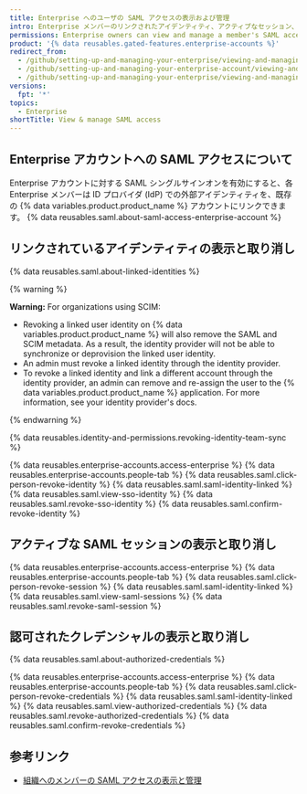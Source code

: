 ```yaml
---
title: Enterprise へのユーザの SAML アクセスの表示および管理
intro: Enterprise メンバーのリンクされたアイデンティティ、アクティブなセッション、認可されたクレデンシャルの表示と取り消しが可能です。
permissions: Enterprise owners can view and manage a member's SAML access to an organization.
product: '{% data reusables.gated-features.enterprise-accounts %}'
redirect_from:
  - /github/setting-up-and-managing-your-enterprise/viewing-and-managing-a-users-saml-access-to-your-enterprise-account
  - /github/setting-up-and-managing-your-enterprise-account/viewing-and-managing-a-users-saml-access-to-your-enterprise-account
  - /github/setting-up-and-managing-your-enterprise/viewing-and-managing-a-users-saml-access-to-your-enterprise
versions:
  fpt: '*'
topics:
  - Enterprise
shortTitle: View & manage SAML access
---
```


## Enterprise アカウントへの SAML アクセスについて

Enterprise アカウントに対する SAML シングルサインオンを有効にすると、各 Enterprise メンバーは ID プロバイダ (IdP) での外部アイデンティティを、既存の {% data variables.product.product_name %} アカウントにリンクできます。 {% data reusables.saml.about-saml-access-enterprise-account %}

## リンクされているアイデンティティの表示と取り消し

{% data reusables.saml.about-linked-identities %}

{% warning %}

**Warning:** For organizations using SCIM:
- Revoking a linked user identity on {% data variables.product.product_name %} will also remove the SAML and SCIM metadata. As a result, the identity provider will not be able to synchronize or deprovision the linked user identity.
- An admin must revoke a linked identity through the identity provider.
- To revoke a linked identity and link a different account through the identity provider, an admin can remove and re-assign the user to the {% data variables.product.product_name %} application. For more information, see your identity provider's docs.

{% endwarning %}

{% data reusables.identity-and-permissions.revoking-identity-team-sync %}

{% data reusables.enterprise-accounts.access-enterprise %}
{% data reusables.enterprise-accounts.people-tab %}
{% data reusables.saml.click-person-revoke-identity %}
{% data reusables.saml.saml-identity-linked %}
{% data reusables.saml.view-sso-identity %}
{% data reusables.saml.revoke-sso-identity %}
{% data reusables.saml.confirm-revoke-identity %}

## アクティブな SAML セッションの表示と取り消し

{% data reusables.enterprise-accounts.access-enterprise %}
{% data reusables.enterprise-accounts.people-tab %}
{% data reusables.saml.click-person-revoke-session %}
{% data reusables.saml.saml-identity-linked %}
{% data reusables.saml.view-saml-sessions %}
{% data reusables.saml.revoke-saml-session %}

## 認可されたクレデンシャルの表示と取り消し

{% data reusables.saml.about-authorized-credentials %}

{% data reusables.enterprise-accounts.access-enterprise %}
{% data reusables.enterprise-accounts.people-tab %}
{% data reusables.saml.click-person-revoke-credentials %}
{% data reusables.saml.saml-identity-linked %}
{% data reusables.saml.view-authorized-credentials %}
{% data reusables.saml.revoke-authorized-credentials %}
{% data reusables.saml.confirm-revoke-credentials %}

## 参考リンク

- [組織へのメンバーの SAML アクセスの表示と管理](/organizations/granting-access-to-your-organization-with-saml-single-sign-on/viewing-and-managing-a-members-saml-access-to-your-organization)
